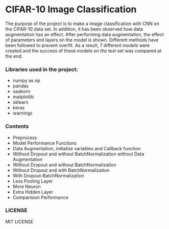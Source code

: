 # CIFAR-10 Image Classification
The purpose of the project is to make a image classification with CNN on the CIFAR-10 data set. In addition, it has been observed how data augmentation has an effect. After performing data augmentation, the effect of parameters and layers on the model is shown. Different methods have been followed to prevent overfit. As a result, 7 different models were created and the success of these models on the test set was compared at the end.

### Libraries used in the project:
- numpy as np
- pandas
- seaborn
- matplotlib
- sklearn
- keras
- warnings

### Contents
- Preprocess
- Model Performance Functions
- Data Augmentation, initialize variables and Callback function
- Without Dropout and without BatchNormalization without Data Augmentation
- Without Dropout and without BatchNormalization
- Without Dropout and with BatchNormalization 
- With Dropout-BatchNormalization
- Less Pooling Layer 
- More Neuron 
- Extra Hidden Layer
- Comparision Performance

### LICENSE
MIT LICENSE
